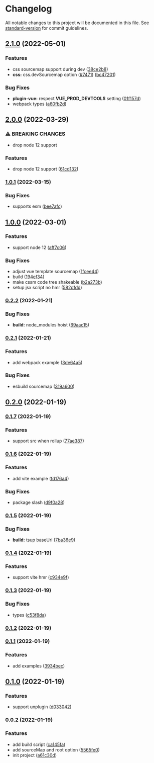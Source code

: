 # Changelog

All notable changes to this project will be documented in this file. See [standard-version](https://github.com/conventional-changelog/standard-version) for commit guidelines.

## [2.1.0](https://github.com/sxzz/unplugin-vue/compare/v2.0.0...v2.1.0) (2022-05-01)


### Features

* css sourcemap support during dev ([38ce2b8](https://github.com/sxzz/unplugin-vue/commit/38ce2b8a01f74a3a6f68d48aa9329315c9ec52fd))
* **css:** css.devSourcemap option ([#7471](https://github.com/sxzz/unplugin-vue/issues/7471)) ([bc47201](https://github.com/sxzz/unplugin-vue/commit/bc472012c48df86f2acd377c2879aab49657541b))


### Bug Fixes

* **plugin-vue:** respect __VUE_PROD_DEVTOOLS__ setting ([01f157d](https://github.com/sxzz/unplugin-vue/commit/01f157d171dec6873cd9579ef568f4240027ca43))
* webpack types ([a60fb2d](https://github.com/sxzz/unplugin-vue/commit/a60fb2de414dde71315d568d725173dd7d0a19c1))

## [2.0.0](https://github.com/sxzz/unplugin-vue/compare/v1.0.1...v2.0.0) (2022-03-29)


### ⚠ BREAKING CHANGES

* drop node 12 support

### Features

* drop node 12 support ([61cd132](https://github.com/sxzz/unplugin-vue/commit/61cd1323a9a5a8c9b1e35dc747353db7cb18c7e9))

### [1.0.1](https://github.com/sxzz/unplugin-vue/compare/v1.0.0...v1.0.1) (2022-03-15)


### Bug Fixes

* supports esm ([bee7afc](https://github.com/sxzz/unplugin-vue/commit/bee7afcaf235e4bff3658fcb1e340782f1c4964a))

## [1.0.0](https://github.com/sxzz/unplugin-vue/compare/v0.2.2...v1.0.0) (2022-03-01)


### Features

* support node 12 ([aff7c06](https://github.com/sxzz/unplugin-vue/commit/aff7c06b6a2fd9ae76df7cc9711e10be1e971b5a))


### Bug Fixes

* adjust vue template sourcemap ([1fcee44](https://github.com/sxzz/unplugin-vue/commit/1fcee443638748f55d98ee1cf24fee3ae5b275d0))
* build ([194ef34](https://github.com/sxzz/unplugin-vue/commit/194ef34d22bceedc850098c13f9f8050040ec675))
* make cssm code tree shakeable ([b2a273b](https://github.com/sxzz/unplugin-vue/commit/b2a273b37ce514b693eed2952746fc5b06ab72bc))
* setup jsx script no hmr ([582dfdd](https://github.com/sxzz/unplugin-vue/commit/582dfdd2df157e603e92d1829ee3cd5401bdd8bf))

### [0.2.2](https://github.com/sxzz/unplugin-vue/compare/v0.2.1...v0.2.2) (2022-01-21)


### Bug Fixes

* **build:** node_modules hoist ([69aac15](https://github.com/sxzz/unplugin-vue/commit/69aac15104a32ea645fc79de1f301cf3141391b4))

### [0.2.1](https://github.com/sxzz/unplugin-vue/compare/v0.2.0...v0.2.1) (2022-01-21)


### Features

* add webpack example ([3de64a5](https://github.com/sxzz/unplugin-vue/commit/3de64a54310fb2340867608dd5dd3c80f38ea1ea))


### Bug Fixes

* esbuild sourcemap ([319a600](https://github.com/sxzz/unplugin-vue/commit/319a60068731142a1f1171eecd4654c55d12cdfc))

## [0.2.0](https://github.com/sxzz/unplugin-vue/compare/v0.1.7...v0.2.0) (2022-01-19)

### [0.1.7](https://github.com/sxzz/unplugin-vue/compare/v0.1.6...v0.1.7) (2022-01-19)


### Features

* support src when rollup ([77ae387](https://github.com/sxzz/unplugin-vue/commit/77ae3877940a4e066604d39b850f685f4dd105c4))

### [0.1.6](https://github.com/sxzz/unplugin-vue/compare/v0.1.5...v0.1.6) (2022-01-19)


### Features

* add vite example ([fd176a4](https://github.com/sxzz/unplugin-vue/commit/fd176a4f37e5142ae836532f5f938c9e4ccf230d))


### Bug Fixes

* package slash ([d9f0a28](https://github.com/sxzz/unplugin-vue/commit/d9f0a280ca58275be6b8da18bb15ef7fb1d1d9f6))

### [0.1.5](https://github.com/sxzz/unplugin-vue/compare/v0.1.4...v0.1.5) (2022-01-19)


### Bug Fixes

* **build:** tsup baseUrl ([7ba36e9](https://github.com/sxzz/unplugin-vue/commit/7ba36e93dfce1e5f7e8e58fc661db909d5d525cb))

### [0.1.4](https://github.com/sxzz/unplugin-vue/compare/v0.1.3...v0.1.4) (2022-01-19)


### Features

* support vite hmr ([c934e9f](https://github.com/sxzz/unplugin-vue/commit/c934e9f1871f93f73f0650cd25029afa1465a8c8))

### [0.1.3](https://github.com/sxzz/unplugin-vue/compare/v0.1.2...v0.1.3) (2022-01-19)


### Bug Fixes

* types ([c53f8da](https://github.com/sxzz/unplugin-vue/commit/c53f8dae633162b969790872a6cbbd4999115f4a))

### [0.1.2](https://github.com/sxzz/unplugin-vue/compare/v0.1.1...v0.1.2) (2022-01-19)

### [0.1.1](https://github.com/sxzz/unplugin-vue/compare/v0.1.0...v0.1.1) (2022-01-19)


### Features

* add examples ([3934bec](https://github.com/sxzz/unplugin-vue/commit/3934bec126e836b6565ce28a3517a64a39ba9098))

## [0.1.0](https://github.com/sxzz/unplugin-vue/compare/v0.0.2...v0.1.0) (2022-01-19)


### Features

* support unplugin ([d033042](https://github.com/sxzz/unplugin-vue/commit/d0330426611035186a87c4de794a39c595938a6c))

### 0.0.2 (2022-01-19)

### Features

- add build script ([ca145fa](https://github.com/sxzz/unplugin-vue/commit/ca145fa52deb821b0315eea35f3e10fe7fae53f1))
- add sourceMap and root option ([5565fe0](https://github.com/sxzz/unplugin-vue/commit/5565fe09d28d1a4cea5007aba4bfc25cc9c5b5c7))
- init project ([a61c30d](https://github.com/sxzz/unplugin-vue/commit/a61c30d6c46ad070e40284d1d61bb75d56cdca66))
